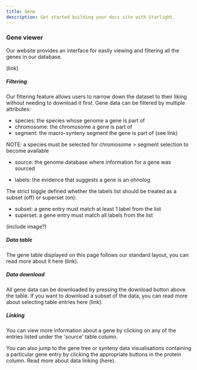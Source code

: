 ```yaml
---
title: Gene 
description: Get started building your docs site with Starlight.
---
```


### Gene viewer

Our website provides an interface for easily viewing and filtering all the genes in our database.

(link)

##### Filtering

Our filtering feature allows users to narrow down the dataset to their liking without needing to download it first. Gene data can be filtered by multiple attributes:

- species: the species whose genome a gene is part of
- chromosome: the chromosome a gene is part of
- segment: the macro-synteny segment the gene is part of (see link)

NOTE: a species must be selected for chromosome > segment selection to become available

- source: the genome database where information for a gene was sourced

- labels: the evidence that suggests a gene is an ohnolog

The strict toggle defined whether the labels list should be treated as a subset (off) or superset (on):

- subset: a gene entry must match at least 1 label from the list
- superset: a gene entry must match all labels from the list

(include image?)

##### Data table

The gene table displayed on this page follows our standard layout, you can read more about it here (link).

##### Data download

All gene data can be downloaded by pressing the download button above the table. If you want to download a subset of the data, you can read more about selecting table entries here (link).

##### Linking

You can view more information about a gene by clicking on any of the entries listed under the 'source' table column.

You can also jump to the gene tree or synteny data visualisations containing a particular gene entry by clicking the appropriate buttons in the protein column. Read more about data linking (here).

